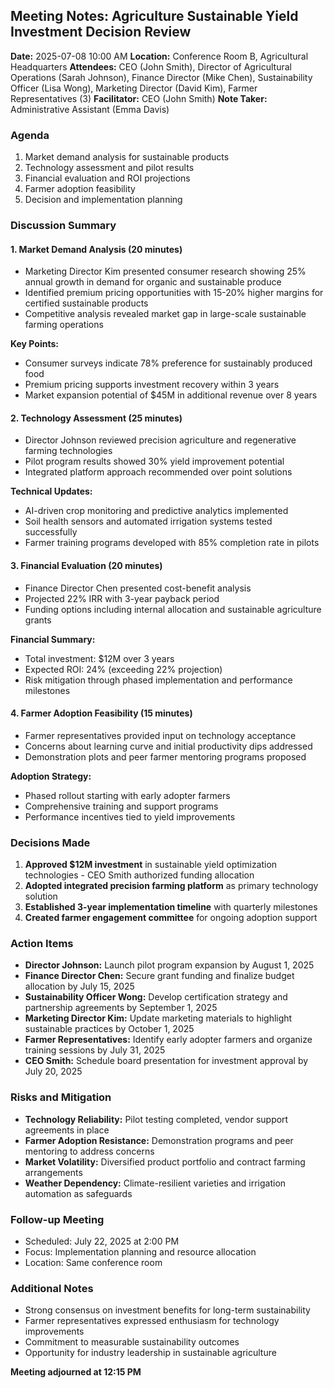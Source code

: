 ## Meeting Notes: Agriculture Sustainable Yield Investment Decision Review

**Date:** 2025-07-08 10:00 AM
**Location:** Conference Room B, Agricultural Headquarters
**Attendees:** CEO (John Smith), Director of Agricultural Operations (Sarah Johnson), Finance Director (Mike Chen), Sustainability Officer (Lisa Wong), Marketing Director (David Kim), Farmer Representatives (3)
**Facilitator:** CEO (John Smith)
**Note Taker:** Administrative Assistant (Emma Davis)

### Agenda
1. Market demand analysis for sustainable products
2. Technology assessment and pilot results
3. Financial evaluation and ROI projections
4. Farmer adoption feasibility
5. Decision and implementation planning

### Discussion Summary

#### 1. Market Demand Analysis (20 minutes)
- Marketing Director Kim presented consumer research showing 25% annual growth in demand for organic and sustainable produce
- Identified premium pricing opportunities with 15-20% higher margins for certified sustainable products
- Competitive analysis revealed market gap in large-scale sustainable farming operations

**Key Points:**
- Consumer surveys indicate 78% preference for sustainably produced food
- Premium pricing supports investment recovery within 3 years
- Market expansion potential of $45M in additional revenue over 8 years

#### 2. Technology Assessment (25 minutes)
- Director Johnson reviewed precision agriculture and regenerative farming technologies
- Pilot program results showed 30% yield improvement potential
- Integrated platform approach recommended over point solutions

**Technical Updates:**
- AI-driven crop monitoring and predictive analytics implemented
- Soil health sensors and automated irrigation systems tested successfully
- Farmer training programs developed with 85% completion rate in pilots

#### 3. Financial Evaluation (20 minutes)
- Finance Director Chen presented cost-benefit analysis
- Projected 22% IRR with 3-year payback period
- Funding options including internal allocation and sustainable agriculture grants

**Financial Summary:**
- Total investment: $12M over 3 years
- Expected ROI: 24% (exceeding 22% projection)
- Risk mitigation through phased implementation and performance milestones

#### 4. Farmer Adoption Feasibility (15 minutes)
- Farmer representatives provided input on technology acceptance
- Concerns about learning curve and initial productivity dips addressed
- Demonstration plots and peer farmer mentoring programs proposed

**Adoption Strategy:**
- Phased rollout starting with early adopter farmers
- Comprehensive training and support programs
- Performance incentives tied to yield improvements

### Decisions Made
1. **Approved $12M investment** in sustainable yield optimization technologies - CEO Smith authorized funding allocation
2. **Adopted integrated precision farming platform** as primary technology solution
3. **Established 3-year implementation timeline** with quarterly milestones
4. **Created farmer engagement committee** for ongoing adoption support

### Action Items
- **Director Johnson:** Launch pilot program expansion by August 1, 2025
- **Finance Director Chen:** Secure grant funding and finalize budget allocation by July 15, 2025
- **Sustainability Officer Wong:** Develop certification strategy and partnership agreements by September 1, 2025
- **Marketing Director Kim:** Update marketing materials to highlight sustainable practices by October 1, 2025
- **Farmer Representatives:** Identify early adopter farmers and organize training sessions by July 31, 2025
- **CEO Smith:** Schedule board presentation for investment approval by July 20, 2025

### Risks and Mitigation
- **Technology Reliability:** Pilot testing completed, vendor support agreements in place
- **Farmer Adoption Resistance:** Demonstration programs and peer mentoring to address concerns
- **Market Volatility:** Diversified product portfolio and contract farming arrangements
- **Weather Dependency:** Climate-resilient varieties and irrigation automation as safeguards

### Follow-up Meeting
- Scheduled: July 22, 2025 at 2:00 PM
- Focus: Implementation planning and resource allocation
- Location: Same conference room

### Additional Notes
- Strong consensus on investment benefits for long-term sustainability
- Farmer representatives expressed enthusiasm for technology improvements
- Commitment to measurable sustainability outcomes
- Opportunity for industry leadership in sustainable agriculture

**Meeting adjourned at 12:15 PM**